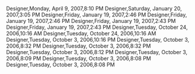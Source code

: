 ﻿Designer,Monday, April 9, 2007,8:10 PMDesigner,Saturday, January 20, 2007,3:05 PMDesigner,Friday, January 19, 2007,2:46 PMDesigner,Friday, January 19, 2007,2:46 PMDesigner,Friday, January 19, 2007,2:43 PMDesigner,Friday, January 19, 2007,2:43 PMDesigner,Tuesday, October 24, 2006,10:16 AMDesigner,Tuesday, October 24, 2006,10:16 AMDesigner,Tuesday, October 3, 2006,10:16 PMDesigner,Tuesday, October 3, 2006,8:32 PMDesigner,Tuesday, October 3, 2006,8:32 PMDesigner,Tuesday, October 3, 2006,8:12 PMDesigner,Tuesday, October 3, 2006,8:09 PMDesigner,Tuesday, October 3, 2006,8:08 PMDesigner,Tuesday, October 3, 2006,8:08 PM